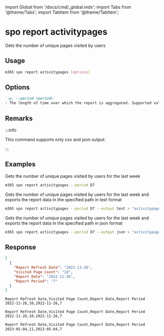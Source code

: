 <!-- DISCLAIMER: All secrets, passwords, and sensitive values in this document are examples only and not real credentials. -->
import Global from '/docs/cmd/_global.mdx';
import Tabs from '@theme/Tabs';
import TabItem from '@theme/TabItem';

# spo report activitypages

Gets the number of unique pages visited by users

## Usage

```sh
m365 spo report activitypages [options]
```

## Options

```md definition-list
`-p, --period <period>`
: The length of time over which the report is aggregated. Supported values `D7`, `D30`, `D90`, `D180`.
```

<Global />

## Remarks

:::info

This command supports only csv and json output.

:::

## Examples

Gets the number of unique pages visited by users for the last week

```sh
m365 spo report activitypages --period D7
```

Gets the number of unique pages visited by users for the last week and exports the report data in the specified path in text format

```sh
m365 spo report activitypages --period D7 --output text > "activitypages.txt"
```

Gets the number of unique pages visited by users for the last week and exports the report data in the specified path in json format

```sh
m365 spo report activitypages --period D7 --output json > "activitypages.json"
```

## Response

<Tabs>
  <TabItem value="JSON">

  ```json
  [
    {
      "Report Refresh Date": "2022-11-26",
      "Visited Page Count": "10",
      "Report Date": "2022-11-26",
      "Report Period": "7"
    }
  ]
  ```

  </TabItem>
  <TabItem value="Text">

  ```text
  Report Refresh Date,Visited Page Count,Report Date,Report Period
  2022-11-26,10,2022-11-26,7
  ```

  </TabItem>
  <TabItem value="CSV">

  ```csv
  Report Refresh Date,Visited Page Count,Report Date,Report Period
  2022-11-26,10,2022-11-26,7
  ```

  </TabItem>
  <TabItem value="Markdown">

  ```md
  Report Refresh Date,Visited Page Count,Report Date,Report Period
  2023-05-04,11,2023-05-04,7
  ```

  </TabItem>
</Tabs>
